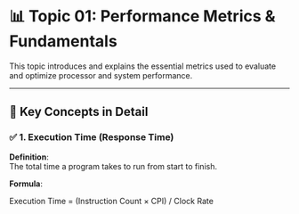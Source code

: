 # 📊 Topic 01: Performance Metrics & Fundamentals

This topic introduces and explains the essential metrics used to evaluate and optimize processor and system performance.

---

## 📘 Key Concepts in Detail

### ✅ 1. Execution Time (Response Time)

**Definition**:  
The total time a program takes to run from start to finish.

**Formula**:  

Execution Time = (Instruction Count × CPI) / Clock Rate

